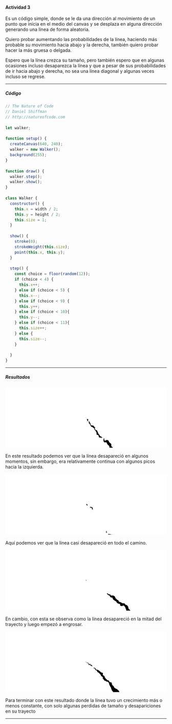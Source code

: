 #### Actividad 3

Es un código simple, donde se le da una dirección al movimiento de un punto que inicia en el medio del canvas y se desplaza en alguna dirección generando una línea de forma aleatoria.

Quiero probar aumentando las probabilidades de la línea, haciendo más probable su movimiento hacia abajo y la derecha, también quiero probar hacer la más gruesa o delgada.

Espero que la línea crezca su tamaño, pero también espero que en algunas ocasiones incluso desaparezca la línea y que a pesar de sus probabilidades de ir hacia abajo y derecha, no sea una línea diagonal y algunas veces incluso se regrese.

---
##### Código

```js
// The Nature of Code
// Daniel Shiffman
// http://natureofcode.com

let walker;

function setup() {
  createCanvas(640, 240);
  walker = new Walker();
  background(255);
}

function draw() {
  walker.step();
  walker.show();
}

class Walker {
  constructor() {
    this.x = width / 2;
    this.y = height / 2;
    this.size = 1;
  }

  show() {
    stroke(0);
    strokeWeight(this.size);
    point(this.x, this.y);
  }

  step() {
    const choice = floor(random(12));
    if (choice < 4) {
      this.x++;
    } else if (choice < 5) {
      this.x--;
    } else if (choice < 9) {
      this.y++;
    } else if (choice < 10){
      this.y--;
    } else if (choice < 11){
      this.size++;
    } else {
      this.size--;
    }
    
  }
}

```
---
##### Resultados
![resultado1](/src/assets/unit1/act3_1.png)

En este resultado podemos ver que la línea desapareció en algunos momentos, sin embargo, era relativamente continua con algunos picos hacia la izquierda.

![resultado2](/src/assets/unit1/act3_2.png)

Aquí podemos ver que la línea casi desapareció en todo el camino.

![resultado3](/src/assets/unit1/act3_3.png)

En cambio, con esta se observa como la línea desapareció en la mitad del trayecto y luego empezó a engrosar.

![resultado4](/src/assets/unit1/act3_4.png)

Para terminar con este resultado donde la línea tuvo un crecimiento más o menos constante, con solo algunas perdidas de tamaño y desapariciones en su trayecto

---
